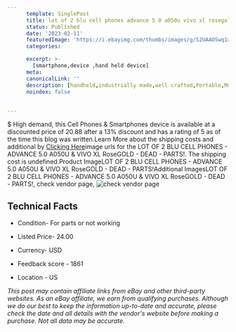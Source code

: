 ```yaml
---
      template: SinglePost
      title: lot of 2 blu cell phones advance 5 0 a050u vivo xl rosegold dead parts 
      status: Published
      date: '2023-02-11'
      featuredImage: 'https://i.ebayimg.com/thumbs/images/g/S2UAAOSwq1xh-ZbH/s-l225.jpg'
      categories: 

      excerpt: >-
        [smartphone,device ,hand held device]
      meta:
      canonicalLink: ''
      description: [handheld,industrially made,well crafted,Portable,Mobile,Compact,Convenient,Lightweight,Maneuverable,Man-portable,Miniature,Carriable,Hand-held,Light,Holdable,Transportable,Mobile device,Pocket-sized,On-the-go,Wireless,Cordless,Compact size,Convenient size, smartphone,device ,hand held device]
      noindex: false

        
---
```

$
    High demand, this Cell Phones & Smartphones device is available at a discounted price of 20.88 after a 13% discount and has a rating of 5 as of the time this blog was written.Learn More about the shipping costs and additional by [Clicking Here](https://www.ebay.com/itm/275177303961?hash=item4011d86f99%3Ag%3AS2UAAOSwq1xh-ZbH&mkevt=1&mkcid=1&mkrid=711-53200-19255-0&campid=%253CePNCampaignId%253E&customid=%253CreferenceId%253E&toolid=10049)image urls for the LOT OF 2 BLU CELL PHONES - ADVANCE 5.0 A050U & VIVO XL RoseGOLD  - DEAD - PARTS!. The shipping cost is undefined.Product ImageLOT OF 2 BLU CELL PHONES - ADVANCE 5.0 A050U & VIVO XL RoseGOLD  - DEAD - PARTS!Additional ImagesLOT OF 2 BLU CELL PHONES - ADVANCE 5.0 A050U & VIVO XL RoseGOLD  - DEAD - PARTS!, check vendor page, ![check vendor page](https://origin-galleryplus.ebayimg.com/ws/web/275177303961_2_0_1/225x225.jpg,https://origin-galleryplus.ebayimg.com/ws/web/275177303961_3_0_1/225x225.jpg,https://origin-galleryplus.ebayimg.com/ws/web/275177303961_4_0_1/225x225.jpg,https://origin-galleryplus.ebayimg.com/ws/web/275177303961_5_0_1/225x225.jpg,https://origin-galleryplus.ebayimg.com/ws/web/275177303961_6_0_1/225x225.jpg,https://origin-galleryplus.ebayimg.com/ws/web/275177303961_7_0_1/225x225.jpg,https://origin-galleryplus.ebayimg.com/ws/web/275177303961_8_0_1/225x225.jpg,https://origin-galleryplus.ebayimg.com/ws/web/275177303961_9_0_1/225x225.jpg,https://origin-galleryplus.ebayimg.com/ws/web/275177303961_10_0_1/225x225.jpg,https://origin-galleryplus.ebayimg.com/ws/web/275177303961_11_0_1/225x225.jpg,https://origin-galleryplus.ebayimg.com/ws/web/275177303961_12_0_1/225x225.jpg)
    
    

 ## Technical Facts 



     
      

 - Condition- For parts or not working 


      

 - Listed Price- 24.00 


      

 - Currency- USD 


      

 - Feedback score - 1861 


      

 - Location - US 


      
      

 *_This post may contain affiliate links from eBay and other third-party websites. As an eBay affiliate, we earn from qualifying purchases. Although we do our best to keep the information up-to-date and accurate, please check the date and all details with the vendor's website before making a purchase. Not all data may be accurate._*



    
    
    
    
    